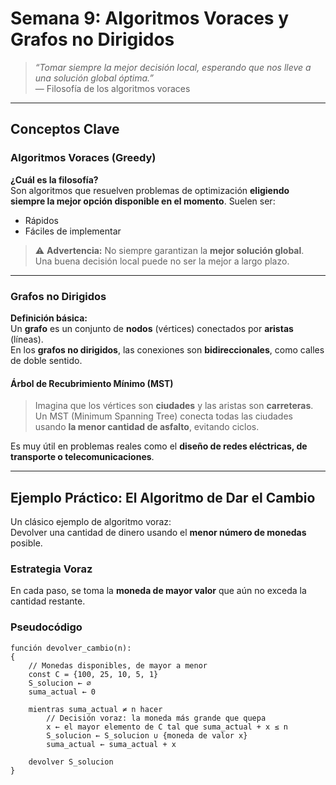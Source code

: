 #  Semana 9: Algoritmos Voraces y Grafos no Dirigidos

> _“Tomar siempre la mejor decisión local, esperando que nos lleve a una solución global óptima.”_  
> — Filosofía de los algoritmos voraces

---

##  Conceptos Clave

### Algoritmos Voraces (Greedy)

**¿Cuál es la filosofía?**  
Son algoritmos que resuelven problemas de optimización **eligiendo siempre la mejor opción disponible en el momento**. Suelen ser:

- Rápidos
- Fáciles de implementar

> ⚠️ **Advertencia:** No siempre garantizan la **mejor solución global**.  
> Una buena decisión local puede no ser la mejor a largo plazo.

---

### Grafos no Dirigidos

**Definición básica:**  
Un **grafo** es un conjunto de **nodos** (vértices) conectados por **aristas** (líneas).  
En los **grafos no dirigidos**, las conexiones son **bidireccionales**, como calles de doble sentido.

#### Árbol de Recubrimiento Mínimo (MST)

> Imagina que los vértices son **ciudades** y las aristas son **carreteras**.  
> Un MST (Minimum Spanning Tree) conecta todas las ciudades usando **la menor cantidad de asfalto**, evitando ciclos.

Es muy útil en problemas reales como el **diseño de redes eléctricas, de transporte o telecomunicaciones**.

---

##  Ejemplo Práctico: El Algoritmo de Dar el Cambio

Un clásico ejemplo de algoritmo voraz:  
 Devolver una cantidad de dinero usando el **menor número de monedas** posible.

###  Estrategia Voraz

En cada paso, se toma la **moneda de mayor valor** que aún no exceda la cantidad restante.

### Pseudocódigo

```pseudo
función devolver_cambio(n):
{
    // Monedas disponibles, de mayor a menor
    const C = {100, 25, 10, 5, 1}
    S_solucion ← ∅
    suma_actual ← 0
    
    mientras suma_actual ≠ n hacer
        // Decisión voraz: la moneda más grande que quepa
        x ← el mayor elemento de C tal que suma_actual + x ≤ n 
        S_solucion ← S_solucion ∪ {moneda de valor x}
        suma_actual ← suma_actual + x

    devolver S_solucion
}

